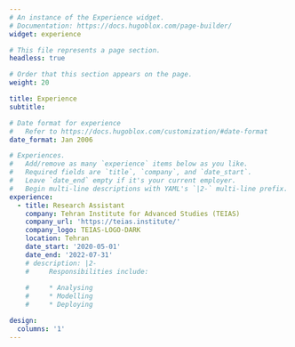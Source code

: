 ```yaml
---
# An instance of the Experience widget.
# Documentation: https://docs.hugoblox.com/page-builder/
widget: experience

# This file represents a page section.
headless: true

# Order that this section appears on the page.
weight: 20

title: Experience
subtitle:

# Date format for experience
#   Refer to https://docs.hugoblox.com/customization/#date-format
date_format: Jan 2006

# Experiences.
#   Add/remove as many `experience` items below as you like.
#   Required fields are `title`, `company`, and `date_start`.
#   Leave `date_end` empty if it's your current employer.
#   Begin multi-line descriptions with YAML's `|2-` multi-line prefix.
experience:
  - title: Research Assistant
    company: Tehran Institute for Advanced Studies (TEIAS)
    company_url: 'https://teias.institute/'
    company_logo: TEIAS-LOGO-DARK
    location: Tehran
    date_start: '2020-05-01'
    date_end: '2022-07-31'
    # description: |2-
    #     Responsibilities include:
        
    #     * Analysing
    #     * Modelling
    #     * Deploying

design:
  columns: '1'
---
```

